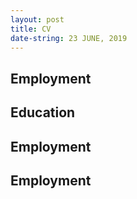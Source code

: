 ```yaml
---
layout: post
title: CV
date-string: 23 JUNE, 2019
---
```


<h2>Employment</h2>

<h2>Education</h2>

<h2>Employment</h2>

<h2>Employment</h2>
